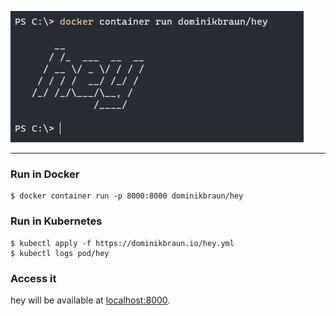 ![hey](hey.png)

---

### Run in Docker

```shell script
$ docker container run -p 8000:8000 dominikbraun/hey
```

### Run in Kubernetes

```shell script
$ kubectl apply -f https://dominikbraun.io/hey.yml
$ kubectl logs pod/hey
```

### Access it

hey will be available at [localhost:8000](http://localhost:8000).
